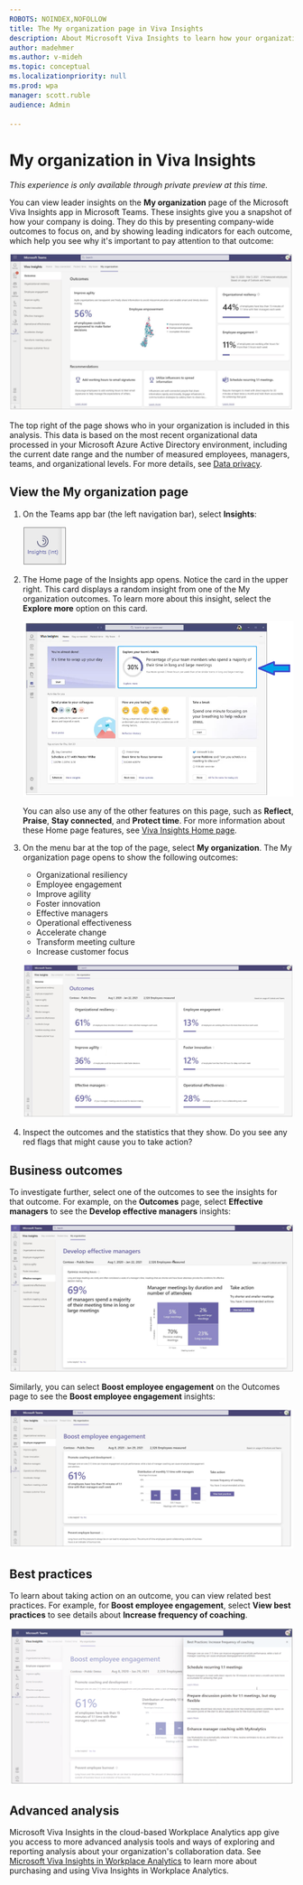 ```yaml
---
ROBOTS: NOINDEX,NOFOLLOW
title: The My organization page in Viva Insights
description: About Microsoft Viva Insights to learn how your organization gets work done
author: madehmer
ms.author: v-mideh
ms.topic: conceptual
ms.localizationpriority: null 
ms.prod: wpa
manager: scott.ruble
audience: Admin

---
```

# My organization in Viva Insights

*This experience is only available through private preview at this time.*

You can view leader insights on the **My organization** page of the Microsoft Viva Insights app in Microsoft Teams. These insights give you a snapshot of how your company is doing. They do this by presenting company-wide outcomes to focus on, and by showing leading indicators for each outcome, which help you see why it's important to pay attention to that outcome:  

![Outcomes page.](../workplaceanalytics/images/wpa/use/viva-org-outcomes-2.png)

The top right of the page shows who in your organization is included in this analysis. This data is based on the most recent organizational data processed in your Microsoft Azure Active Directory environment, including the current date range and the number of measured employees, managers, teams, and organizational levels. For more details, see [Data privacy](privacy.md).

## View the My organization page

1. On the Teams app bar (the left navigation bar), select **Insights**:

   ![Insights icon.](../workplaceanalytics/images/wpa/use/insights-icon.png)

2. The Home page of the Insights app opens. Notice the card in the upper right. This card displays a random insight from one of the My organization outcomes. To learn more about this insight, select the **Explore more** option on this card.

   ![Insights Home page.](../workplaceanalytics/images/wpa/use/home-mgr.png)

   You can also use any of the other features on this page, such as **Reflect**, **Praise**, **Stay connected**, and **Protect time**. For more information about these Home page features, see [Viva Insights Home page](/insights/viva-insights-home).

3. On the menu bar at the top of the page, select **My organization**. The My organization page opens to show the following outcomes:

   * Organizational resiliency
   * Employee engagement
   * Improve agility
   * Foster innovation
   * Effective managers
   * Operational effectiveness
   * Accelerate change
   * Transform meeting culture
   * Increase customer focus

   ![Outcomes on the Outcomes page.](../workplaceanalytics/images/wpa/use/viva-org-outcomes.png)

4. Inspect the outcomes and the statistics that they show. Do you see any red flags that might cause you to take action?  

## Business outcomes

To investigate further, select one of the outcomes to see the insights for that outcome. For example, on the **Outcomes** page, select **Effective managers** to see the **Develop effective managers** insights:

![Develop effective managers.](../workplaceanalytics/images/wpa/use/dev-effect-managers.png)

Similarly, you can select **Boost employee engagement** on the Outcomes page to see the **Boost employee engagement** insights:

![Boost employee engagement.](../workplaceanalytics/images/wpa/use/viva-org-boost-engagement.png)

## Best practices

To learn about taking action on an outcome, you can view related best practices. For example, for **Boost employee engagement**, select **View best practices** to see details about **Increase frequency of coaching**.

![Best practice - Coaching frequency.](../workplaceanalytics/images/wpa/use/teams-bestprac-freq-coaching-70.png)

## Advanced analysis

Microsoft Viva Insights in the cloud-based Workplace Analytics app give you access to more advanced analysis tools and ways of exploring and reporting analysis about your organization's collaboration data. See [Microsoft Viva Insights in Workplace Analytics](https://microsoft.com/microsoft-365/business/workplace-analytics) to learn more about purchasing and using Viva Insights in Workplace Analytics.
